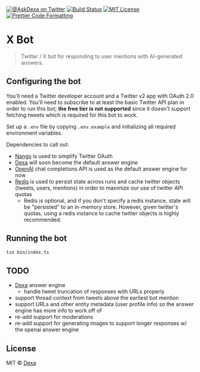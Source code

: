 <p>
  <a href="https://twitter.com/AskDexa"><img alt="@AskDexa on Twitter" src="https://img.shields.io/badge/twitter-@AskDexa-blue" /></a>
  <a href="https://github.com/dexaai/xbot/actions/workflows/test.yml"><img alt="Build Status" src="https://github.com/dexaai/xbot/actions/workflows/main.yml/badge.svg" /></a>
  <a href="https://github.com/dexaai/xbot/blob/main/license"><img alt="MIT License" src="https://img.shields.io/badge/license-MIT-blue" /></a>
  <a href="https://prettier.io"><img alt="Prettier Code Formatting" src="https://img.shields.io/badge/code_style-prettier-brightgreen.svg" /></a>
</p>

# X Bot <!-- omit from toc -->

> Twitter / X bot for responding to user mentions with AI-generated answers.

## Configuring the bot

You'll need a Twitter developer account and a Twitter v2 app with OAuth 2.0 enabled. You'll need to subscribe to at least the basic Twitter API plan in order to run this bot; **the free tier is not supported** since it doesn't support fetching tweets which is required for this bot to work.

Set up a `.env` file by copying `.env.example` and initializing all required environment variables.

Dependencies to call out:

- [Nango](https://www.nango.dev) is used to simplify Twitter OAuth
- [Dexa](https://dexa.ai) will soon become the default answer engine
- [OpenAI](https://platform.openai.com/overview) chat completions API is used as the default answer engine for now
- [Redis](https://redis.io) is used to persist state across runs and cache twitter objects (tweets, users, mentions) in order to maximize our use of twitter API quotas
  - Redis is optional, and if you don't specify a redis instance, state will be "persisted" to an in-memory store. However, given twitter's quotas, using a redis instance to cache twitter objects is highly recommended.

## Running the bot

```bash
tsx bin/index.ts
```

## TODO

- [Dexa](https://dexa.ai) answer engine
  - handle tweet truncation of responses with URLs properly
- support thread context from tweets above the earliest bot mention
- support URLs and other entity metadata (user profile info) so the answer engine has more info to work off of
- re-add support for moderations
- re-add support for generating images to support longer responses w/ the openai answer engine

## License

MIT © [Dexa](https://dexa.ai)
